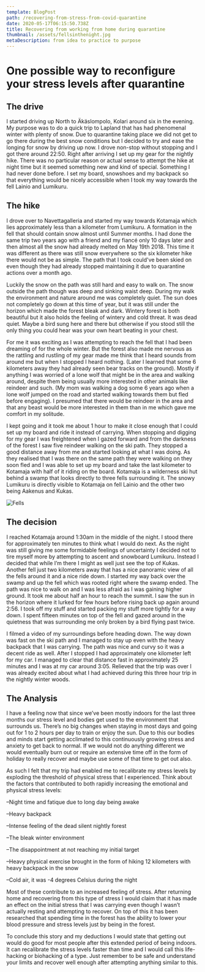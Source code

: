 ```yaml
---
template: BlogPost
path: /recovering-from-stress-from-covid-quarantine
date: 2020-05-17T06:15:50.738Z
title: Recovering from working from home during quarantine
thumbnail: /assets/fellsinthenight.jpg
metaDescription: from idea to practice to purpose
---
```

# One possible way to reconfigure your stress levels after quarantine

## The drive

I started driving up North to Äkäslompolo, Kolari around six in the evening. My purpose was to do a quick trip to Lapland that has had phenomenal winter with plenty of snow. Due to quarantine taking place we did not get to go there during the best snow conditions but I decided to try and ease the longing for snow by driving up now. I drove non-stop without stopping and I got there around 22:50. Right after arriving I set up my gear for the nightly hike. There was no particular reason or actual sense to attempt the hike at night time but it seemed something new and kind of special. Something I had never done before. I set my board, snowshoes and my backpack so that everything would be nicely accessible when I took my way towards the fell Lainio and Lumikuru.

## The hike

I drove over to Navettagalleria and started my way towards Kotamaja which lies approximately less than a kilometer from Lumikuru. A formation in the fell that should contain snow almost until Summer months. I had done the same trip two years ago with a friend and my fiancé only 10 days later and then almost all the snow had already melted on May 19th 2018. This time it was different as there was still snow everywhere so the six kilometer hike there would not be as simple. The path that I took could've been skied on even though they had already stopped maintaining it due to quarantine actions over a month ago.

Luckily the snow on the path was still hard and easy to walk on. The snow outside the path though was deep and sinking waist deep. During my walk the environment and nature around me was completely quiet. The sun does not completely go down at this time of year, but it was still under the horizon which made the forest bleak and dark. Wintery forest is both beautiful but it also holds the feeling of wintery and cold threat. It was dead quiet. Maybe a bird sung here and there but otherwise if you stood still the only thing you could hear was your own heart beating in your chest.

For me it was exciting as I was attempting to reach the fell that I had been dreaming of for the whole winter. But the forest also made me nervous as the rattling and rustling of my gear made me think that I heard sounds from around me but when I stopped I heard nothing. (Later I learned that some 6 kilometers away they had already seen bear tracks on the ground). Mostly if anything I was worried of a lone wolf that might be in the area and walking around, despite them being usually more interested in other animals like reindeer and such. (My mom was walking a dog some 6 years ago when a lone wolf jumped on the road and started walking towards them but fled before engaging). I presumed that there would be reindeer in the area and that any beast would be more interested in them than in me which gave me comfort in my solitude.

I kept going and it took me about 1 hour to make it close enough that I could set up my board and ride it instead of carrying. When stopping and digging for my gear I was freightened when I gazed forward and from the darkness of the forest I saw five reindeer walking on the ski path. They stopped a good distance away from me and started looking at what I was doing. As they realised that I was there on the same path they were walking on they soon fled and I was able to set up my board and take the last kilometer to Kotamaja with half of it riding on the board. Kotamaja is a wilderness ski hut behind a swamp that looks directly to three fells surrounding it. The snowy Lumikuru is directly visible to Kotamaja on fell Lainio and the other two being Aakenus and Kukas.

![Fells](/assets/Pallasinthenight.jpg)

## The decision

I reached Kotamaja around 1:30am in the middle of the night. I stood there for approximately ten minutes to think what I would do next. As the night was still giving me some formidable feelings of uncertainty I decided not to tire myself more by attempting to ascent and snowboard Lumikuru. Instead I decided that while I’m there I might as well just see the top of Kukas. Another fell just two kilometers away that has a nice panoramic view of all the fells around it and a nice ride down.
I started my way back over the swamp and up the fell which was rooted right where the swamp ended. The path was nice to walk on and I was less afraid as I was gaining higher ground. It took me about half an hour to reach the summit. I saw the sun in the horizon where it lurked for few hours before rising back up again around 2:56. I took off my stuff and started packing my stuff more tightly for a way down. I spent fifteen minutes on top of the fell and gazed around in the quietness that was surrounding me only broken by a bird flying past twice.

I filmed a video of my surroundings before heading down. The way down was fast on the ski path and I managed to stay up even with the heavy backpack that I was carrying. The path was nice and curvy so it was a decent ride as well. After I stopped I had approximately one kilometer left for my car. I managed to clear that distance fast in approximately 25 minutes and I was at my car around 3:05. Relieved that the trip was over I was already excited about what I had achieved during this three hour trip in the nightly winter woods.

## The Analysis

I have a feeling now that since we’ve been mostly indoors for the last three months our stress level and bodies get used to the environment that surrounds us. There’s no big changes when staying in most days and going out for 1 to 2 hours per day to train or enjoy the sun. Due to this our bodies and minds start getting acclimated to this continuously growing stress and anxiety to get back to normal. If we would not do anything different we would eventually burn out or require an extensive time off in the form of holiday to really recover and maybe use some of that time to get out also.

As such I felt that my trip had enabled me to recalibrate my stress levels by exploding the threshold of physical stress that I experienced. Think about the factors that contributed to both rapidly increasing the emotional and physical stress levels:

–Night time and fatique due to long day being awake

–Heavy backpack

–Intense feeling of the dead silent nightly forest

–The bleak winter environment

–The disappointment at not reaching my initial target

–Heavy physical exercise brought in the form of hiking 12 kilometers with heavy backpack in the snow

–Cold air, it was -4 degrees Celsius during the night

Most of these contribute to an increased feeling of stress. After returning home and recovering from this type of stress I would claim that it has made an effect on the initial stress that I was carrying even though I wasn’t actually resting and attempting to recover. On top of this it has been researched that spending time in the forest has the ability to lower your blood pressure and stress levels just by being in the forest.

To conclude this story and my deductions I would state that getting out would do good for most people after this extended period of being indoors. It can recalibrate the stress levels faster than time and I would call this life-hacking or biohacking of a type. Just remember to be safe and understand your limits and recover well enough after attempting anything similar to this.